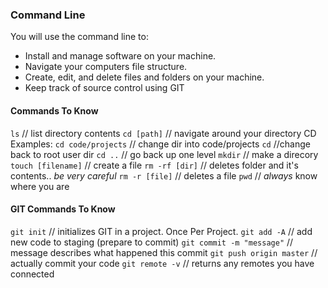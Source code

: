 ### Command Line

You will use the command line to:
  - Install and manage software on your machine.
  - Navigate your computers file structure.
  - Create, edit, and delete files and folders on your machine.
  - Keep track of source control using GIT


#### Commands To Know

`ls` // list directory contents
`cd [path]` // navigate around your directory
CD Examples:
`cd code/projects` // change dir into code/projects
`cd` //change back to root user dir
`cd ..` // go back up one level
`mkdir` // make a direcory
`touch [filename]` // create a file
`rm -rf [dir]` // deletes folder and it's contents.. _be very careful_
`rm -r [file]` // deletes a file
`pwd` // _always_ know where you are

#### GIT Commands To Know

`git init` // initializes GIT in a project. Once Per Project.
`git add -A` // add new code to staging (prepare to commit)
`git commit -m "message"` // message describes what happened this commit
`git push origin master` // actually commit your code
`git remote -v` // returns any remotes you have connected
